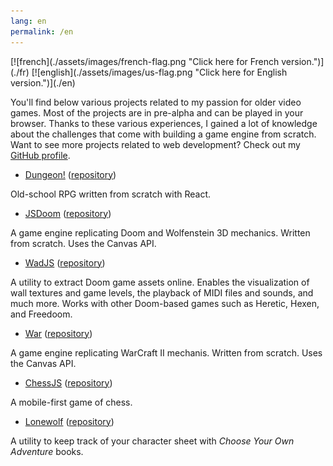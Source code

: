 ```yaml
---
lang: en
permalink: /en
---
```


<span id="flag">
[![french](./assets/images/french-flag.png "Click here for French version.")](./fr)
[![english](./assets/images/us-flag.png "Click here for English version.")](./en)
</span>

You'll find below various projects related to my passion for older video games. Most of the projects are in pre-alpha and can be played in your browser. Thanks to these various experiences, I gained a lot of knowledge about the challenges that come with building a game engine from scratch. Want to see more projects related to web development? Check out my [GitHub profile](https://github.com/yvesgurcan).

- [Dungeon!](https://dungeon.yvesgurcan.com/stable) ([repository](https://github.com/yvesgurcan/dungeon))

Old-school RPG written from scratch with React.

- [JSDoom](https://doom.yvesgurcan.com) ([repository](https://github.com/yvesgurcan/jsdoom))

A game engine replicating Doom and Wolfenstein 3D mechanics. Written from scratch. Uses the Canvas API.

- [WadJS](https://wad.yvesgurcan.com) ([repository](https://github.com/yvesgurcan/wadjs))

A utility to extract Doom game assets online. Enables the visualization of wall textures and game levels, the playback of MIDI files and sounds, and much more. Works with other Doom-based games such as Heretic, Hexen, and Freedoom.

- [War](https://war.yvesgurcan.com) ([repository](https://github.com/yvesgurcan/war))

A game engine replicating WarCraft II mechanis. Written from scratch. Uses the Canvas API.

- [ChessJS](https://chess.yvesgurcan.com) ([repository](https://github.com/yvesgurcan/chess))

A mobile-first game of chess.

- [Lonewolf](https://lonewolf.yvesgurcan.com/) ([repository](https://github.com/yvesgurcan/lonewolf))

A utility to keep track of your character sheet with *Choose Your Own Adventure* books.
